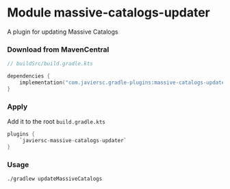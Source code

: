 # Module massive-catalogs-updater

A plugin for updating Massive Catalogs

### Download from MavenCentral

```kotlin
// buildSrc/build.gradle.kts

dependencies {
    implementation("com.javiersc.gradle-plugins:massive-catalogs-updater:$version")
}
```

### Apply

Add it to the root `build.gradle.kts`

```kotlin
plugins {
    `javiersc-massive-catalogs-updater`
}
```

### Usage

 ```shell
 ./gradlew updateMassiveCatalogs

 ```

